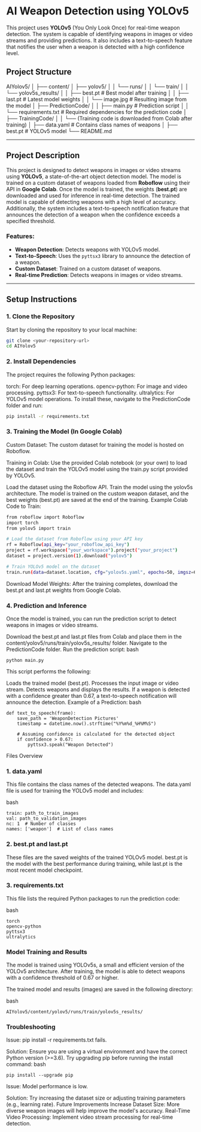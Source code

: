 # AI Weapon Detection using YOLOv5

This project uses **YOLOv5** (You Only Look Once) for real-time weapon detection. The system is capable of identifying weapons in images or video streams and providing predictions. It also includes a text-to-speech feature that notifies the user when a weapon is detected with a high confidence level.

## Project Structure
AIYolov5/
│
├── content/
│   ├── yolov5/
│   │   └── runs/
│   │       └── train/
│   │           └── yolov5s_results/
│   │               ├── best.pt           # Best model after training
│   │               ├── last.pt           # Latest model weights
│   │               └── image.jpg         # Resulting image from the model
│   ├── PredictionCode/
│   │   ├── main.py                     # Prediction script
│   │   └── requirements.txt            # Required dependencies for the prediction code
│   ├── TrainingCode/
│   │   └── (Training code is downloaded from Colab after training)
│   ├── data.yaml                      # Contains class names of weapons
│   ├── best.pt                        # YOLOv5 model 
└── README.md


---

## Project Description

This project is designed to detect weapons in images or video streams using **YOLOv5**, a state-of-the-art object detection model. The model is trained on a custom dataset of weapons loaded from **Roboflow** using their API in **Google Colab**. Once the model is trained, the weights (**best.pt**) are downloaded and used for inference in real-time detection. The trained model is capable of detecting weapons with a high level of accuracy. Additionally, the system includes a text-to-speech notification feature that announces the detection of a weapon when the confidence exceeds a specified threshold.

### Features:
- **Weapon Detection**: Detects weapons with YOLOv5 model.
- **Text-to-Speech**: Uses the `pyttsx3` library to announce the detection of a weapon.
- **Custom Dataset**: Trained on a custom dataset of weapons.
- **Real-time Prediction**: Detects weapons in images or video streams.

---

## Setup Instructions

### 1. Clone the Repository
Start by cloning the repository to your local machine:

```bash
git clone <your-repository-url>
cd AIYolov5
```

### 2. Install Dependencies
The project requires the following Python packages:

torch: For deep learning operations.
opencv-python: For image and video processing.
pyttsx3: For text-to-speech functionality.
ultralytics: For YOLOv5 model operations.
To install these, navigate to the PredictionCode folder and run:

```bash
pip install -r requirements.txt
```
### 3. Training the Model (In Google Colab)
Custom Dataset: The custom dataset for training the model is hosted on Roboflow.

Training in Colab: Use the provided Colab notebook (or your own) to load the dataset and train the YOLOv5 model using the train.py script provided by YOLOv5.

Load the dataset using the Roboflow API.
Train the model using the yolov5s architecture.
The model is trained on the custom weapon dataset, and the best weights (best.pt) are saved at the end of the training.
Example Colab Code to Train:

```bash
from roboflow import Roboflow
import torch
from yolov5 import train

# Load the dataset from Roboflow using your API key
rf = Roboflow(api_key="your_roboflow_api_key")
project = rf.workspace("your_workspace").project("your_project")
dataset = project.version(1).download("yolov5")

# Train YOLOv5 model on the dataset
train.run(data=dataset.location, cfg="yolov5s.yaml", epochs=50, imgsz=640)
```
Download Model Weights: After the training completes, download the best.pt and last.pt weights from Google Colab.

### 4. Prediction and Inference
Once the model is trained, you can run the prediction script to detect weapons in images or video streams.

Download the best.pt and last.pt files from Colab and place them in the content/yolov5/runs/train/yolov5s_results/ folder.
Navigate to the PredictionCode folder.
Run the prediction script:
bash
```
python main.py
```
This script performs the following:

Loads the trained model (best.pt).
Processes the input image or video stream.
Detects weapons and displays the results.
If a weapon is detected with a confidence greater than 0.67, a text-to-speech notification will announce the detection.
Example of a Prediction:
bash
```
def text_to_speech(frame):
    save_path = 'WeaponDetection Pictures'
    timestamp = datetime.now().strftime("%Y%m%d_%H%M%S")
    
    # Assuming confidence is calculated for the detected object
    if confidence > 0.67:
        pyttsx3.speak("Weapon Detected")
```
Files Overview
### 1. data.yaml
This file contains the class names of the detected weapons. The data.yaml file is used for training the YOLOv5 model and includes:

bash
```
train: path_to_train_images
val: path_to_validation_images
nc: 1  # Number of classes
names: ['weapon']  # List of class names
```
### 2. best.pt and last.pt
These files are the saved weights of the trained YOLOv5 model. best.pt is the model with the best performance during training, while last.pt is the most recent model checkpoint.

### 3. requirements.txt
This file lists the required Python packages to run the prediction code:

bash
```
torch
opencv-python
pyttsx3
ultralytics
```
### Model Training and Results
The model is trained using YOLOv5s, a small and efficient version of the YOLOv5 architecture. After training, the model is able to detect weapons with a confidence threshold of 0.67 or higher.

The trained model and results (images) are saved in the following directory:

bash
```
AIYolov5/content/yolov5/runs/train/yolov5s_results/
```
### Troubleshooting
Issue: pip install -r requirements.txt fails.

Solution: Ensure you are using a virtual environment and have the correct Python version (>=3.6). Try upgrading pip before running the install command:
bash
```
pip install --upgrade pip
```
Issue: Model performance is low.

Solution: Try increasing the dataset size or adjusting training parameters (e.g., learning rate).
Future Improvements
Increase Dataset Size: More diverse weapon images will help improve the model's accuracy.
Real-Time Video Processing: Implement video stream processing for real-time detection.

